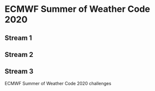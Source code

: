 # ECMWF Summer of Weather Code 2020





## Stream 1



## Stream 2



## Stream 3
ECMWF Summer of Weather Code 2020 challenges
